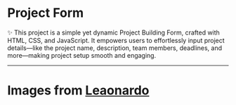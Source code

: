 
# Project Form

✨ This project is a simple yet dynamic Project Building Form, crafted with HTML, CSS, and JavaScript. It empowers users to effortlessly input project details—like the project name, description, team members, deadlines, and more—making project setup smooth and engaging. 

---

# Images from [Leaonardo](https://app.leonardo.ai/image-generation)
